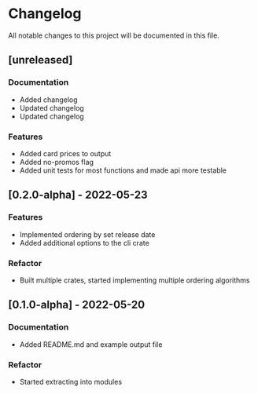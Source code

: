 # Changelog

All notable changes to this project will be documented in this file.

## [unreleased]

### Documentation

- Added changelog
- Updated changelog
- Updated changelog

### Features

- Added card prices to output
- Added no-promos flag
- Added unit tests for most functions and made api more testable

## [0.2.0-alpha] - 2022-05-23

### Features

- Implemented ordering by set release date
- Added additional options to the cli crate

### Refactor

- Built multiple crates, started implementing multiple ordering algorithms

## [0.1.0-alpha] - 2022-05-20

### Documentation

- Added README.md and example output file

### Refactor

- Started extracting into modules

<!-- generated by git-cliff -->
